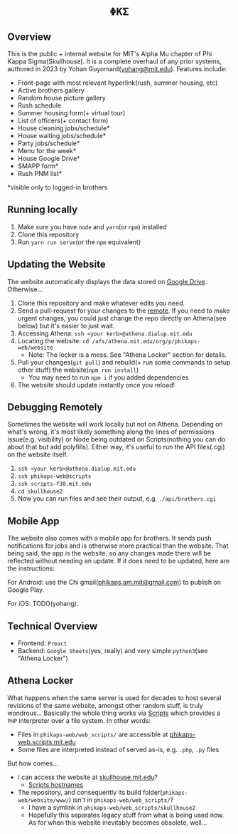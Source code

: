 <div align="center">
    <h1><code>ΦΚΣ</code></h1>
</div>

## Overview
This is the public + internal website for MIT's Alpha Mu chapter of Phi Kappa Sigma(Skullhouse). It is a complete overhaul of any prior systems, authored in 2023 by Yohan Guyomard(yohang@mit.edu). Features include:
- Front-page with most relevant hyperlink(rush, summer housing, etc)
- Active brothers gallery
- Random house picture gallery
- Rush schedule
- Summer housing form(+ virtual tour)
- List of officers(+ contact form)
- House cleaning jobs/schedule*
- House waiting jobs/schedule*
- Party jobs/schedule*
- Menu for the week*
- House Google Drive*
- SMAPP form*
- Rush PNM list*

*visible only to logged-in brothers

## Running locally
1. Make sure you have `node` and `yarn`(or `npm`) installed
2. Clone this repository
3. Run `yarn run serve`(or the `npm` equivalent)

## Updating the Website
The website automatically displays the data stored on [Google Drive](https://drive.google.com/drive/folders/1Ii4pBOw8l2jdVzGyGnBEyjXS7iMiTF-h?usp=sharing). Otherwise...
1. Clone this repository and make whatever edits you need.
2. Send a pull-request for your changes to the [remote](https://github.com/yohandev/pks). If you need to make urgent changes, you could just change the repo directly on Athena(see below) but it's easier to just wait.
3. Accessing Athena: `ssh <your kerb>@athena.dialup.mit.edu`
4. Locating the website: `cd /afs/athena.mit.edu/org/p/phikaps-web/website`
    - Note: The locker is a mess. See "Athena Locker" section for details.
5. Pull your changes(`git pull`) and rebuild(+ run some commands to setup other stuff) the website(`npm run install`)
    - You may need to run `npm i` if you added dependencies
6. The website should update instantly once you reload!

## Debugging Remotely
Sometimes the website will work locally but not on Athena. Depending on what's wrong, it's most likely something along the lines of permissions issue(e.g. visibility) or Node being outdated on Scripts(nothing you can do about that but add polyfills). Either way, it's useful to run the API files(.cgi) on the website itself.
1. `ssh <your kerb>@athena.dialup.mit.edu`
2. `ssh phikaps-web@scripts`
3. `ssh scripts-f30.mit.edu`
4. `cd skullhouse2`
5. Now you can run files and see their output, e.g. `./api/brothers.cgi` 

## Mobile App
The website also comes with a mobile app for brothers. It sends push notifications for jobs and is otherwise more practical than the website. That being said, the app *is* the website, so any changes made there will be reflected without needing an update. If it does need to be updated, here are the instructions:


For Android: use the Chi gmail(phikaps.am.mit@gmail.com) to publish on Google Play.

For iOS: TODO(yohang).

## Technical Overview
- Frontend: `Preact`
- Backend: `Google Sheets`(yes, really) and very simple `python3`(see "Athena Locker")

## Athena Locker
What happens when the same server is used for decades to host several revisions of the same website, amongst other random stuff, is truly wondrous... Basically the whole thing works via [Scripts](https://scripts.mit.edu) which provides a `PHP` interpreter over a file system. In other words:
- Files in `phikaps-web/web_scripts/` are accessible at [phikaps-web.scripts.mit.edu](phikaps-web.scripts.mit.edu)
- Some files are interpreted instead of served as-is, e.g. `.php`, `.py` files

But how comes...
- I can access the website at [skullhouse.mit.edu](skullhouse.mit.edu)?
    - [Scripts hostnames](https://scripts.mit.edu/faq/14)
- The repository, and consequently its build folder(`phikaps-web/website/www/`) isn't in `phikaps-web/web_scripts/`?
    - I have a symlink in `phikaps-web/web_scripts/skullhouse2`
    - Hopefully this separates legacy stuff from what is being used now. As for when this website inevitably becomes obsolete, well...